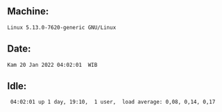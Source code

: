 ## Machine:
```
Linux 5.13.0-7620-generic GNU/Linux
```
## Date:
```
Kam 20 Jan 2022 04:02:01  WIB
```
## Idle:
```
 04:02:01 up 1 day, 19:10,  1 user,  load average: 0,08, 0,14, 0,17
```
